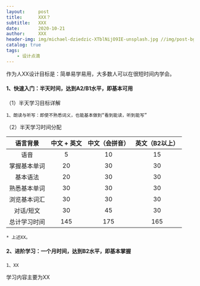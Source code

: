 ```yaml
---
layout:     post
title:      XXX？
subtitle:   XXX
date:       2020-10-21
author:     XXX
header-img: img/michael-dziedzic-XTblNijO9IE-unsplash.jpg //img/post-bg-alibaba.jpg
catalog: true
tags:
    - 设计点滴
---
```


作为人XX设计目标是：简单易学易用，大多数人可以在很短时间内学会。

#### 1、快速入门：半天时间，达到A2/B1水平，即基本可用							
（1）半天学习目标详解				
	
	1、朗读与听写：即使不熟悉词义，也能基本做到“看到能读，听到能写”	
				
（2）半天学习时间分配				
	
| 语言背景          | 中文 \+ 英文 | 中文（会拼音） | 英文（B2以上） |
|:-------------:|:--------:|:------:|:--------:|
| 语音            | 5       | 10     | 15       |
| 掌握基本单词    | 20       | 30     | 30       |
| 基本语法        | 20       | 30     | 30       |
| 熟悉基本单词    | 30       | 30     | 30       |
| 浏览基本词汇    | 30       | 30     | 30       |
| 对话/短文        | 30      | 45     | 30       |
| 总计学习时间    | 145      | 175    | 165      |
	
	* 上述XX。		
				
#### 2、进阶学习：一个月时间，达到B2水平，即基本掌握
			
	1、XX		
	
学习内容主要为XX			
				


